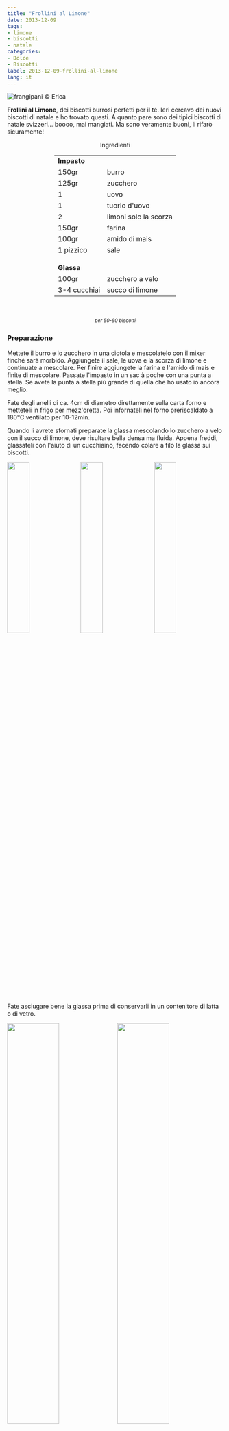 ```yaml
---
title: "Frollini al Limone"
date: 2013-12-09
tags:
- limone
- biscotti
- natale
categories:
- Dolce
- Biscotti
label: 2013-12-09-frollini-al-limone
lang: it 
---
```

![](../2013-12-09-frollini-al-limone/header.jpeg "frangipani © Erica")

**Frollini al Limone**, dei biscotti burrosi perfetti per il té. Ieri cercavo dei nuovi biscotti di natale e ho trovato questi. A quanto pare sono dei tipici biscotti di natale svizzeri... boooo, mai mangiati. Ma sono veramente buoni, li rifarò sicuramente!


<div id="wrapper" style="text-align: center">
  <div id="yourdiv" style="display: inline-block;">
    <div class="ingredients" itemscope itemtype="http://schema.org/Recipe">
      <span itemprop="name" style="display:none;">Frollini al Limone</span>
      <span itemprop="recipeCategory" style="display:none;">Dolce</span>
      <img itemprop="image" style="display:none;" class="ignore-gallery-item" src="../2013-12-09-frollini-al-limone/header.jpeg"/>
      <span itemprop="author" style="display:none;">Erica Raiano</span>
      <span itemprop="description" style="display:none;">Frollini al Limone, dei biscotti burrosi perfetti per il té.</span>
      <div class="ingredients-title">Ingredienti</div>
      <table>
        <tbody>
          <tr>
            <td colspan="2"><b>Impasto</b></td>
          </tr>      
          <tr itemprop="recipeIngredient">
            <td>150gr</td>
            <td>burro</td>
          </tr>      
          <tr itemprop="recipeIngredient">
            <td>125gr</td>
            <td>zucchero</td>
          </tr>      
          <tr itemprop="recipeIngredient">
            <td>1</td>
            <td>uovo</td>
          </tr>      
          <tr itemprop="recipeIngredient">
            <td>1</td>
            <td>tuorlo d'uovo</td>
          </tr>      
          <tr itemprop="recipeIngredient">
            <td>2</td>
            <td>limoni solo la scorza</td>
          </tr>      
          <tr itemprop="recipeIngredient">
            <td>150gr</td>
            <td>farina</td>
          </tr>      
          <tr itemprop="recipeIngredient">
            <td>100gr</td>
            <td>amido di mais</td>
          </tr>      
          <tr itemprop="recipeIngredient">
            <td>1 pizzico</td>
            <td>sale</td>
          </tr>
          <tr style="height: 15px;"></tr>
          <tr>          
            <td colspan="2"><b>Glassa</b></td>
          </tr>      
          <tr itemprop="recipeIngredient">
            <td>100gr</td>
            <td>zucchero a velo</td>
          </tr>      
          <tr itemprop="recipeIngredient">     
            <td>3-4 cucchiai</td>
            <td>succo di limone</td>        
          </tr>
        </tbody>
      </table>
      <br></br>
      <i class="pull-right" style="font-size: 80%;">per 50-60 biscotti</i>
    </div>
  </div>
</div>


<h3>
  <font color="grey">
    <i class="fa-solid fa-gears"></i>
  </font> Preparazione
</h3>

Mettete il burro e lo zucchero in una ciotola e mescolatelo con il mixer finché sarà morbido. Aggiungete il sale, le uova e la scorza di limone e continuate a mescolare. Per finire aggiungete la farina e l'amido di mais e finite di mescolare. Passate l'impasto in un sac à poche con una punta a stella. Se avete la punta a stella più grande di quella che ho usato io ancora meglio.

Fate degli anelli di ca. 4cm di diametro direttamente sulla carta forno e metteteli in frigo per mezz'oretta. Poi infornateli nel forno preriscaldato a 180°C ventilato per 10-12min.

Quando li avrete sfornati preparate la glassa mescolando lo zucchero a velo con il succo di limone, deve risultare bella densa ma fluida. Appena freddi, glassateli con l'aiuto di un cucchiaino, facendo colare a filo la glassa sui biscotti. 
<p>
  <div style="width: 100%; margin-bottom: 0">
    <img style="float: left; width: 32%; margin-right: 1%;" src="../2013-12-09-frollini-al-limone/impasto.jpeg" alt="" title="frangipani © Erica" />
    <img style="float: left; width: 32%; margin-right: 1%; margin-left: 1%;" src="../2013-12-09-frollini-al-limone/teglia.jpeg" alt="" title="frangipani © Erica" />
    <img style="float: left; width: 32%; margin-left: 1%;" src="../2013-12-09-frollini-al-limone/glassa.jpeg" alt="" title="frangipani © Erica" />
    <div style="clear: both"></div>
  </div>
</p>

Fate asciugare bene la glassa prima di conservarli in un contenitore di latta o di vetro.
<p>
  <div style="width: 100%; margin-bottom: 0">
    <img style="float: left; width: 49%; margin-right: 1%" src="../2013-12-09-frollini-al-limone/risultato1.jpeg" alt="" title="frangipani © Erica" />
    <img style="float: left; width: 49%; margin-left: 1%" src="../2013-12-09-frollini-al-limone/risultato2.jpeg" alt="" title="frangipani © Erica" />
    <div style="clear: both"></div>
  </div>
</p>

![](../2013-12-09-frollini-al-limone/risultato3.jpeg "frangipani © Erica")

<p>
  <div style="width: 100%; margin-bottom: 0">
    <img style="float: left; width: 49%; margin-right: 1%" src="../2013-12-09-frollini-al-limone/risultato4.jpeg" alt="" title="frangipani © Erica" />
    <img style="float: left; width: 49%; margin-left: 1%" src="../2013-12-09-frollini-al-limone/risultato5.jpeg" alt="" title="frangipani © Erica" />
    <div style="clear: both"></div>
  </div>
</p>

Sono ottimi anche durante tutto il resto dell'anno...
<p>
  <div style="width: 100%; margin-bottom: 0">
    <img style="float: left; width: 49%; margin-right: 1%" src="../2013-12-09-frollini-al-limone/risultato6.jpeg" alt="" title="frangipani © Erica" />
    <img style="float: left; width: 49%; margin-left: 1%" src="../2013-12-09-frollini-al-limone/risultato7.jpeg" alt="" title="frangipani © Erica" />
    <div style="clear: both"></div>
  </div>
</p>

![](../2013-12-09-frollini-al-limone/risultato8.jpeg "frangipani © Erica")

<h4>Buon appetito
  <font color="red">
    <i class="fa-regular fa-face-smile"></i>
  </font>
</h4>